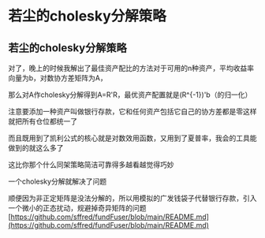 # 若尘的cholesky分解策略

## 若尘的cholesky分解策略

对了，晚上的时候我解出了最佳资产配比的方法对于可用的n种资产，平均收益率向量为b，对数协方差矩阵为A，

那么对A作cholesky分解得到A=R'R，最优资产配置就是(R^{-1})'b（的归一化）

注意要添加一种资产叫做银行存款，它和任何资产包括它自己的协方差都是零这样就把所有仓位都统一了

而且既用到了凯利公式的核心就是对数效用函数，又用到了夏普率，我会的工具能做到的就这么多了

这比你那个什么同架策略简洁可靠得多越看越觉得巧妙

一个cholesky分解就解决了问题

顺便因为非正定矩阵是没法分解的，所以用模拟的广发钱袋子代替银行存款，引入一个微小的正态扰动，规避掉奇异矩阵的问题​[https://github.com/sffred/fundFuser/blob/main/README.md](https://github.com/sffred/fundFuser/blob/main/README.md)
